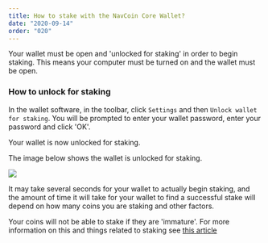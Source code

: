 ```yaml
---
title: How to stake with the NavCoin Core Wallet?
date: "2020-09-14"
order: "020"
---
```


Your wallet must be open and 'unlocked for staking' in order to begin staking. This means your computer must be turned on and the wallet must be open.


### How to unlock for staking

In the wallet software, in the toolbar, click `Settings` and then `Unlock wallet for staking`. You will be prompted to enter your wallet password, enter your password and click 'OK'.

Your wallet is now unlocked for staking.

The image below shows the wallet is unlocked for staking.

![](/images/staking-guide.png)

It may take several seconds for your wallet to actually begin staking, and the amount of time it will take for your wallet to find a successful stake will depend on how many coins you are staking and other factors.

Your coins will not be able to stake if they are 'immature'. For more information on this and things related to staking see [this article](https://medium.com/@bocyaj2012/nav-coin-proof-of-stake-informational-guide-71c9c3417212)
